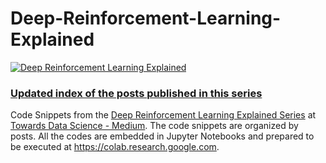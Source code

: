 # Deep-Reinforcement-Learning-Explained

<a href="https://torres.ai/deep-reinforcement-learning-explained-series"><img src="https://github.com/jorditorresBCN/Deep-Reinforcement-Learning-Explained/blob/master/DeepLearningExplained-logo.png" alt="Deep Reinforcement Learning Explained"></a>



### [Updated index of the posts published in this series](https://torres.ai/deep-reinforcement-learning-explained-series) 

Code Snippets from the [Deep Reinforcement Learning Explained Series](https://torres.ai/deep-reinforcement-learning-explained-series) at 
 [Towards Data Science - Medium](https://towardsdatascience.com/tagged/deep-r-l-explained). The code snippets are organized by posts. All the codes are embedded in Jupyter Notebooks and prepared to be executed at https://colab.research.google.com.

